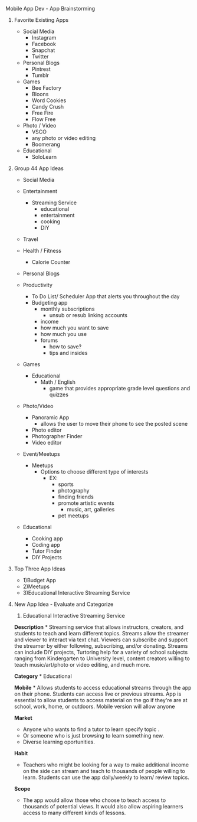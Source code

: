 Mobile App Dev - App Brainstorming

1) Favorite Existing Apps
    * Social Media
        * Instagram
        * Facebook
        * Snapchat
        * Twitter
    * Personal Blogs
        * Pintrest
        * Tumblr
    * Games
        * Bee Factory
        * Bloons
        * Word Cookies
        * Candy Crush
        * Free Fire
        * Flow Free
    * Photo / Video
        * VSCO
        * any photo or video editing
        * Boomerang
    * Educational
        * SoloLearn
          
2) Group 44 App Ideas
    * Social Media
    * Entertainment
        * Streaming Service
            * educational
            * entertainment
            * cooking
            * DIY
    * Travel
    * Health / Fitness
        * Calorie Counter
    * Personal Blogs
    * Productivity
        * To Do List/ Scheduler App that alerts you throughout the day
        * Budgeting app
            * monthly subscriptions
                * unsub or resub linking accounts
            * income
            * how much you want to save
            * how much you use
            * forums
                * how to save?
                * tips and insides
      
    * Games
        * Educational
            * Math / English
                * game that provides appropriate grade level questions and quizzes
    * Photo/Video
        * Panoramic App
            * allows the user to move their phone to see the posted scene
        * Photo editor
        * Photographer Finder
        * Video editor
    * Event/Meetups
        * Meetups
            * Options to choose different type of interests
                * EX:
                    * sports
                    * photography
                    * finding friends
                    * promote artistic events
                        * music, art, galleries
                    * pet meetups
                     
    * Educational
        * Cooking app
        * Coding app
        * Tutor Finder
        * DIY Projects


3) Top Three App Ideas
    * 1)Budget App
    * 2)Meetups
    * 3)Educational Interactive Streaming Service
            
    
4) New App Idea - Evaluate and Categorize
    1) Educational Interactive Streaming Service
    
    **Description**
        * Streaming service that allows instructors, creators, and students to teach and learn different topics.  Streams allow the streamer and viewer to interact via text chat.  Viewers can subscribe and support the streamer by either following, subscribing, and/or donating.  Streams can include DIY projects, Turtoring help for a variety of school subjects ranging from Kindergarten to University level, content creators willing to teach music/art/photo or video editing, and much more.
    
    **Category**
        * Educational
   
   **Mobile**
        * Allows students to access educational streams through the app on their phone.  Students can access live or previous streams.  App is essential to allow students to access material on the go if they're are at school, work, home, or outdoors.  Mobile version will allow anyone

   **Market**
     * Anyone who wants to find a tutor to learn specify topic .
     * Or someone who is just browsing to learn something new.
     * Diverse learning oportunities.
    
    **Habit**
    * Teachers who might be looking for a way to make additional income on the side can stream and teach to thousands of people willing to learn. Students can use the app daily/weekly to learn/ review topics.
    
    **Scope**
    * The app would allow those who choose to teach access to thousands of potential views. It would also allow aspiring learners access to many different kinds of lessons.
